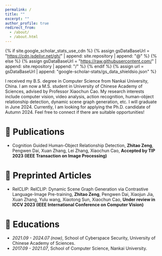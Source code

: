 ```yaml
---
permalink: /
title: ""
excerpt: ""
author_profile: true
redirect_from: 
  - /about/
  - /about.html
---
```


{% if site.google_scholar_stats_use_cdn %}
{% assign gsDataBaseUrl = "https://cdn.jsdelivr.net/gh/" | append: site.repository | append: "@" %}
{% else %}
{% assign gsDataBaseUrl = "https://raw.githubusercontent.com/" | append: site.repository | append: "/" %}
{% endif %}
{% assign url = gsDataBaseUrl | append: "google-scholar-stats/gs_data_shieldsio.json" %}

<span class='anchor' id='about-me'></span>

I received my B.S. degree in Computer Science from Nankai University, China. I am now a M.S. student in University of Chinese Academy of Sciences, advised by Professor Xiaochun Cao. My research interests include computer vision, video analysis, action recognition, human-object relationship detection, dynamic scene graph generation, etc. I will graduate in June 2024. Currently, I am looking for applying the Ph.D. candidate of Autumn 2024. Feel free to connect if there are suitable opportunities!


# 📝 Publications 

- Cognition Guided Human-Object Relationship Detection, **Zhitao Zeng**, Pengwen Dai, Xuan Zhang, Lei Zhang, Xiaochun Cao, **Accepted by TIP 2023 (IEEE Transaction on Image Processing)** 

# 📝 Preprinted Articles 

- RelCLIP: RelCLIP: Dynamic Scene Graph Generation via Contrastive Language-Image Pre-training, **Zhitao Zeng**, Pengwen Dai, Xiaojun Jia, Xuan Zhang, Yulu wang, Xiaotong Sun, Xiaochun Cao, **Under review in ICCV 2023 (IEEE International Conference on Computer Vision)** 

# 📖 Educations
- *2021.09 - 2024.07 (now)*, School of Cyberspace Security, University of Chinese Academy of Sciences. 
- *2017.09 - 2021.07*, School of Computer Science, Nankai University. 
